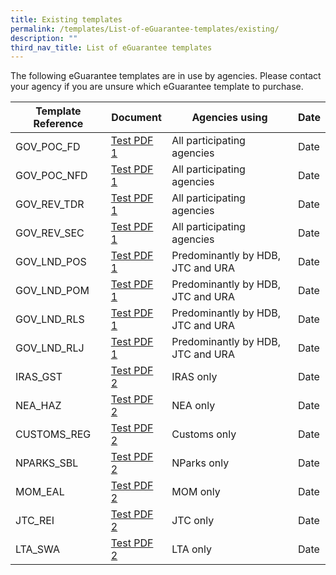 ```yaml
---
title: Existing templates
permalink: /templates/List-of-eGuarantee-templates/existing/
description: ""
third_nav_title: List of eGuarantee templates
---
```


The following eGuarantee templates are in use by agencies. Please contact your agency if you are unsure which eGuarantee template to purchase.

| Template Reference | Document |Agencies using |Date |
| -------- | -------- | -------- |-------- |
| GOV_POC_FD | [Test PDF 1](/files/Isomer%20Test%20document%202.pdf) | All participating agencies |Date| 
| GOV_POC_NFD | [Test PDF 1](/files/Isomer%20Test%20document%202.pdf) | All participating agencies |Date| 
| GOV_REV_TDR | [Test PDF 1](/files/Isomer%20Test%20document%202.pdf) | All participating agencies |Date| 
| GOV_REV_SEC | [Test PDF 1](/files/Isomer%20Test%20document%202.pdf) | All participating agencies |Date| 
| GOV_LND_POS | [Test PDF 1](/files/Isomer%20Test%20document%202.pdf) | Predominantly by HDB, JTC and URA |Date| 
| GOV_LND_POM | [Test PDF 1](/files/Isomer%20Test%20document%202.pdf) | Predominantly by HDB, JTC and URA |Date| 
| GOV_LND_RLS | [Test PDF 1](/files/Isomer%20Test%20document%202.pdf) | Predominantly by HDB, JTC and URA |Date| 
| GOV_LND_RLJ | [Test PDF 1](/files/Isomer%20Test%20document%202.pdf) | Predominantly by HDB, JTC and URA |Date| 
|IRAS_GST | [Test PDF 2](/files/Isomer%20Test%20document.pdf) | IRAS only |Date |
|NEA_HAZ | [Test PDF 2](/files/Isomer%20Test%20document.pdf) | NEA only |Date |
|CUSTOMS_REG| [Test PDF 2](/files/Isomer%20Test%20document.pdf) | Customs only |Date |
|NPARKS_SBL| [Test PDF 2](/files/Isomer%20Test%20document.pdf) | NParks only |Date |
|MOM_EAL| [Test PDF 2](/files/Isomer%20Test%20document.pdf) | MOM only |Date |
|JTC_REI| [Test PDF 2](/files/Isomer%20Test%20document.pdf) | JTC only |Date |
|LTA_SWA | [Test PDF 2](/files/Isomer%20Test%20document.pdf) | LTA only |Date |